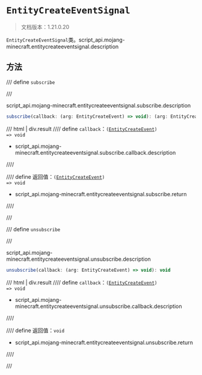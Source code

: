# `EntityCreateEventSignal`

> 文档版本：1.21.0.20

`EntityCreateEventSignal`类。script_api.mojang-minecraft.entitycreateeventsignal.description

## 方法

/// define
`subscribe`


///

script_api.mojang-minecraft.entitycreateeventsignal.subscribe.description

```js
subscribe(callback: (arg: EntityCreateEvent) => void): (arg: EntityCreateEvent) => void
```

/// html | div.result
//// define
`callback`：<code>(<a href="../entitycreateevent/">EntityCreateEvent</a>) =&gt; void</code>

- script_api.mojang-minecraft.entitycreateeventsignal.subscribe.callback.description


////

//// define
返回值：<code>(<a href="../entitycreateevent/">EntityCreateEvent</a>) =&gt; void</code>

- script_api.mojang-minecraft.entitycreateeventsignal.subscribe.return


////

///


/// define
`unsubscribe`


///

script_api.mojang-minecraft.entitycreateeventsignal.unsubscribe.description

```js
unsubscribe(callback: (arg: EntityCreateEvent) => void): void
```

/// html | div.result
//// define
`callback`：<code>(<a href="../entitycreateevent/">EntityCreateEvent</a>) =&gt; void</code>

- script_api.mojang-minecraft.entitycreateeventsignal.unsubscribe.callback.description


////

//// define
返回值：`void`

- script_api.mojang-minecraft.entitycreateeventsignal.unsubscribe.return


////

///

